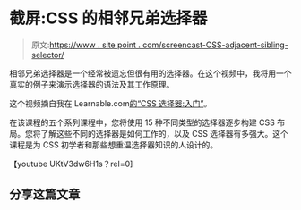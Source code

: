 # 截屏:CSS 的相邻兄弟选择器

> 原文:[https://www . site point . com/screencast-CSS-adjacent-sibling-selector/](https://www.sitepoint.com/screencast-css-adjacent-sibling-selector/)

相邻兄弟选择器是一个经常被遗忘但很有用的选择器。在这个视频中，我将用一个真实的例子来演示选择器的语法及其工作原理。

这个视频摘自我在 Learnable.com[的](https://learnable.com)[“CSS 选择器:入门”](https://learnable.com/courses/css-selectors-getting-started-2867)。

在该课程的五个系列课程中，您将使用 15 种不同类型的选择器逐步构建 CSS 布局。您将了解这些不同的选择器是如何工作的，以及 CSS 选择器有多强大。这个课程是为 CSS 初学者和那些想重温选择器知识的人设计的。

【youtube UKtV3dw6H1s？rel=0]

## 分享这篇文章